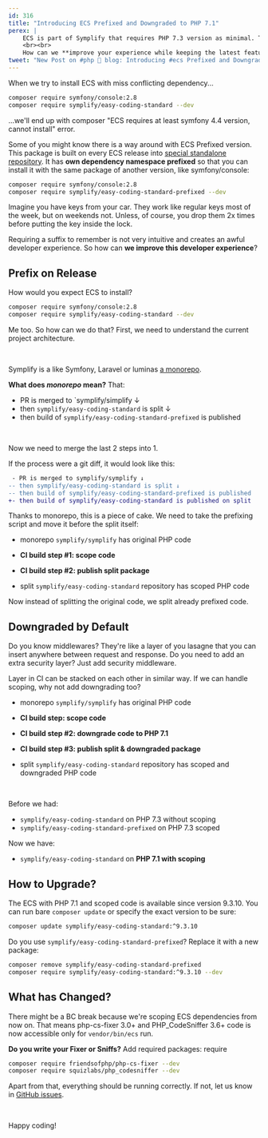 ```yaml
---
id: 316
title: "Introducing ECS Prefixed and Downgraded to PHP 7.1"
perex: |
    ECS is part of Symplify that requires PHP 7.3 version as minimal. That cuts down options for you as an end-user. And that's not the only problem. Do you require Symfony 2.8 or 3.4? You're blocked.
    <br><br>
    How can we **improve your experience while keeping the latest features**?
tweet: "New Post on #php 🐘 blog: Introducing #ecs Prefixed and Downgrade to PHP 7.1"
---
```


When we try to install ECS with miss conflicting dependency...

```bash
composer require symfony/console:2.8
composer require symplify/easy-coding-standard --dev
```

<em class="fas fa-fw fa-times text-danger fa-lg"></em>

...we'll end up with composer "ECS requires at least symfony 4.4 version, cannot install" error.

Some of you might know there is a way around with ECS Prefixed version. This package is built on every ECS release into [special standalone repository](https://github.com/symplify/easy-coding-standard-prefixed). It has **own dependency namespace prefixed** so that you can install it with the same package of another version, like symfony/console:

```bash
composer require symfony/console:2.8
composer require symplify/easy-coding-standard-prefixed --dev
```

<em class="fas fa-fw fa-check text-success fa-lg"></em>

Imagine you have keys from your car. They work like regular keys most of the week, but on weekends not. Unless, of course, you drop them 2x times before putting the key inside the lock.

Requiring a suffix to remember is not very intuitive and creates an awful developer experience.
So how can **we improve this developer experience**?

## Prefix on Release

How would you expect ECS to install?

```bash
composer require symfony/console:2.8
composer require symplify/easy-coding-standard --dev
```

<em class="fas fa-fw fa-check text-success fa-lg"></em>

Me too. So how can we do that? First, we need to understand the current project architecture.

<br>

Symplify is a like Symfony, Laravel or luminas [a monorepo](/cluster/monorepo-from-zero-to-hero).

**What does *monorepo* mean?** That:

- PR is merged to `symplify/simplify ↓
- then `symplify/easy-coding-standard` is split ↓
- then build of `symplify/easy-coding-standard-prefixed` is published

<br>

Now we need to merge the last 2 steps into 1.

If the process were a git diff, it would look like this:

```diff
 - PR is merged to symplify/symplify ↓
-- then symplify/easy-coding-standard is split ↓
-- then build of symplify/easy-coding-standard-prefixed is published
+- then build of symplify/easy-coding-standard is published on split
```

Thanks to monorepo, this is a piece of cake. We need to take the prefixing script and move it before the split itself:

- monorepo `symplify/symplify` has original PHP code

- **CI build step #1: scope code**
- **CI build step #2: publish split package**
- split `symplify/easy-coding-standard` repository has scoped PHP code

Now instead of splitting the original code, we split already prefixed code.

## Downgraded by Default

Do you know middlewares? They're like a layer of you lasagne that you can insert anywhere between request and response. Do you need to add an extra security layer? Just add security middleware.

Layer in CI can be stacked on each other in similar way. If we can handle scoping, why not add downgrading too?

- monorepo `symplify/symplify` has original PHP code

- **CI build step: scope code**
- **CI build step #2: downgrade code to PHP 7.1**
- **CI build step #3: publish split & downgraded package**

- split `symplify/easy-coding-standard` repository has scoped and downgraded PHP code

<br>

Before we had:

- `symplify/easy-coding-standard` on PHP 7.3 without scoping
- `symplify/easy-coding-standard-prefixed` on PHP 7.3 scoped

Now we have:

- `symplify/easy-coding-standard` on **PHP 7.1 with scoping**

<em class="fas fa-fw fa-check text-success fa-lg"></em>

## How to Upgrade?

The ECS with PHP 7.1 and scoped code is available since version 9.3.10. You can run bare `composer update` or specify the exact version to be sure:

```bash
composer update symplify/easy-coding-standard:^9.3.10
```

Do you use `symplify/easy-coding-standard-prefixed`? Replace it with a new package:

```bash
composer remove symplify/easy-coding-standard-prefixed
composer require symplify/easy-coding-standard:^9.3.10 --dev
```

## What has Changed?

There might be a BC break because we're scoping ECS dependencies from now on. That means php-cs-fixer 3.0+ and PHP_CodeSniffer 3.6+ code is now accessible only for `vendor/bin/ecs` run.

**Do you write your Fixer or Sniffs?** Add required packages:
require
```bash
composer require friendsofphp/php-cs-fixer --dev
composer require squizlabs/php_codesniffer --dev
```

Apart from that, everything should be running correctly. If not, let us know in [GitHub issues](https://github.com/symplify/symplify/issues/new).

<br>

Happy coding!
